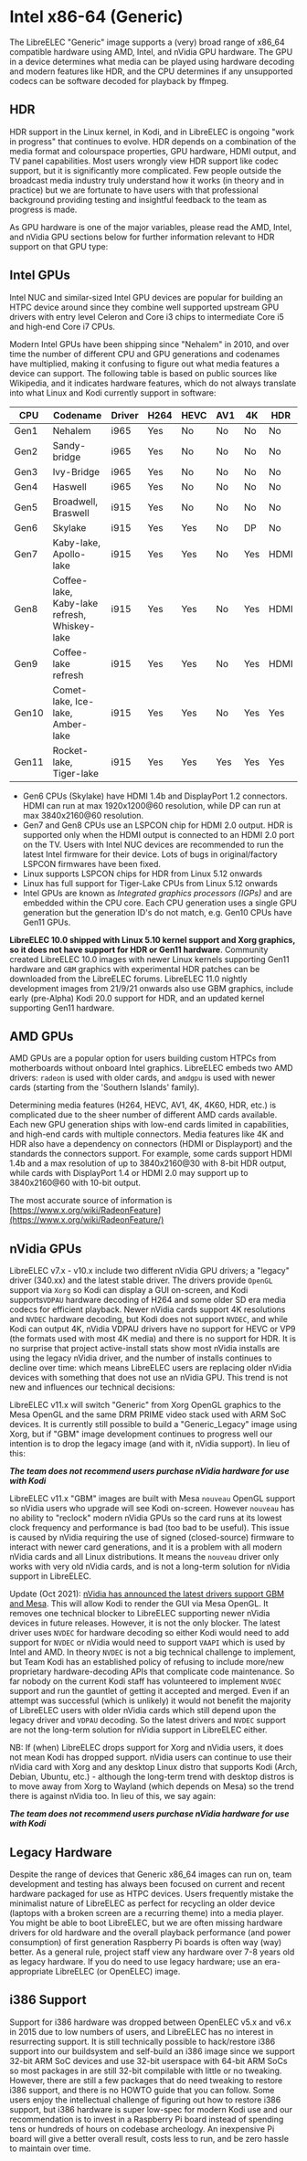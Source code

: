 # Intel x86-64 (Generic)

The LibreELEC "Generic" image supports a (very) broad range of x86\_64 compatible hardware using AMD, Intel, and nVidia GPU hardware. The GPU in a device determines what media can be played using hardware decoding and modern features like HDR, and the CPU determines if any unsupported codecs can be software decoded for playback by ffmpeg.

## HDR

HDR support in the Linux kernel, in Kodi, and in LibreELEC is ongoing "work in progress" that continues to evolve. HDR depends on a combination of the media format and colourspace properties, GPU hardware, HDMI output, and TV panel capabilities. Most users wrongly view HDR support like codec support, but it is significantly more complicated. Few people outside the broadcast media industry truly understand how it works (in theory and in practice) but we are fortunate to have users with that professional background providing testing and insightful feedback to the team as progress is made.

As GPU hardware is one of the major variables, please read the AMD, Intel, and nVidia GPU sections below for further information relevant to HDR support on that GPU type:

## Intel GPUs

Intel NUC and similar-sized Intel GPU devices are popular for building an HTPC device around since they combine well supported upstream GPU drivers with entry level Celeron and Core i3 chips to intermediate Core i5 and high-end Core i7 CPUs.

Modern Intel GPUs have been shipping since "Nehalem" in 2010, and over time the number of different CPU and GPU generations and codenames have multiplied, making it confusing to figure out what media features a device can support. The following table is based on public sources like Wikipedia, and it indicates hardware features, which do not always translate into what Linux and Kodi currently support in software:

| CPU   | Codename                                     | Driver | H264 | HEVC | AV1 | 4K  | HDR  |
| ----- | -------------------------------------------- | ------ | ---- | ---- | --- | --- | ---- |
| Gen1  | Nehalem                                      | i965   | Yes  | No   | No  | No  | No   |
| Gen2  | Sandy-bridge                                 | i965   | Yes  | No   | No  | No  | No   |
| Gen3  | Ivy-Bridge                                   | i965   | Yes  | No   | No  | No  | No   |
| Gen4  | Haswell                                      | i965   | Yes  | No   | No  | No  | No   |
| Gen5  | Broadwell, Braswell                          | i915   | Yes  | No   | No  | No  | No   |
| Gen6  | Skylake                                      | i915   | Yes  | Yes  | No  | DP  | No   |
| Gen7  | Kaby-lake, Apollo-lake                       | i915   | Yes  | Yes  | No  | Yes | HDMI |
| Gen8  | Coffee-lake, Kaby-lake refresh, Whiskey-lake | i915   | Yes  | Yes  | No  | Yes | HDMI |
| Gen9  | Coffee-lake refresh                          | i915   | Yes  | Yes  | No  | Yes | HDMI |
| Gen10 | Comet-lake, Ice-lake, Amber-lake             | i915   | Yes  | Yes  | No  | Yes | Yes  |
| Gen11 | Rocket-lake, Tiger-lake                      | i915   | Yes  | Yes  | Yes | Yes | Yes  |

* Gen6 CPUs (Skylake) have HDMI 1.4b and DisplayPort 1.2 connectors. HDMI can run at max 1920x1200@60 resolution, while DP can run at max 3840x2160@60 resolution.
* Gen7 and Gen8 CPUs use an LSPCON chip for HDMI 2.0 output. HDR is supported only when the HDMI output is connected to an HDMI 2.0 port on the TV. Users with Intel NUC devices are recommended to run the latest Intel firmware for their device. Lots of bugs in original/factory LSPCON firmwares have been fixed.
* Linux supports LSPCON chips for HDR from Linux 5.12 onwards
* Linux has full support for Tiger-Lake CPUs from Linux 5.12 onwards
* Intel GPUs are known as _Integrated graphics processors (IGPs)_ and are embedded within the CPU core. Each CPU generation uses a single GPU generation but the generation ID's do not match, e.g. Gen10 CPUs have Gen11 GPUs.

**LibreELEC 10.0 shipped with Linux 5.10 kernel support and Xorg graphics, so it does not have support for HDR or Gen11 hardware**. Community created LibreELEC 10.0 images with newer Linux kernels supporting Gen11 hardware and `GBM` graphics with experimental HDR patches can be downloaded from the LibreELEC forums. LibreELEC 11.0 nightly development images from 21/9/21 onwards also use GBM graphics, include early (pre-Alpha) Kodi 20.0 support for HDR, and an updated kernel supporting Gen11 hardware.

## AMD GPUs

AMD GPUs are a popular option for users building custom HTPCs from motherboards without onboard Intel graphics. LibreELEC embeds two AMD drivers: `radeon` is used with older cards, and `amdgpu`  is used with newer cards (starting from the 'Southern Islands' family).

Determining media features (H264, HEVC, AV1, 4K, 4K60, HDR, etc.) is complicated due to the sheer number of different AMD cards available. Each new GPU generation ships with low-end cards limited in capabilities, and high-end cards with multiple connectors. Media features like 4K and HDR also have a dependency on connectors (HDMI or Displayport) and the standards the connectors support. For example, some cards support HDMI 1.4b and a max resolution of up to 3840x2160@30 with 8-bit HDR output, while cards with DisplayPort 1.4 or HDMI 2.0 may support up to 3840x2160@60 with 10-bit output.&#x20;

The most accurate source of information is [https://www.x.org/wiki/RadeonFeature](https://www.x.org/wiki/RadeonFeature/)

## nVidia GPUs

LibreELEC v7.x - v10.x include two different nVidia GPU drivers; a "legacy" driver (340.xx) and the latest stable driver. The drivers provide `OpenGL` support via `Xorg` so Kodi can display a GUI on-screen, and Kodi supports`VDPAU` hardware decoding of H264 and some older SD era media codecs for efficient playback. Newer nVidia cards support 4K resolutions and `NVDEC` hardware decoding, but Kodi does not support `NVDEC`, and while Kodi can output 4K, nVidia VDPAU drivers have no support for HEVC or VP9 (the formats used with most 4K media) and there is no support for HDR. It is no surprise that project active-install stats show most nVidia installs are using the legacy nVidia driver, and the number of installs continues to decline over time: which means LibreELEC users are replacing older nVidia devices with something that does not use an nVidia GPU. This trend is not new and influences our technical decisions:

LibreELEC v11.x will switch "Generic" from Xorg OpenGL graphics to the Mesa OpenGL and the same DRM PRIME video stack used with ARM SoC devices. It is currently still possible to build a "Generic\_Legacy" image using Xorg, but if "GBM" image development continues to progress well our intention is to drop the legacy image (and with it, nVidia support). In lieu of this:

_**The team does not recommend users purchase nVidia hardware for use with Kodi**_

LibreELEC v11.x "GBM" images are built with Mesa `nouveau` OpenGL support so nVidia users who upgrade will see Kodi on-screen. However `nouveau` has no ability to "reclock" modern nVidia GPUs so the card runs at its lowest clock frequency and performance is bad (too bad to be useful). This issue is caused by nVidia requiring the use of signed (closed-source) firmware to interact with newer card generations, and it is a problem with all modern nVidia cards and all Linux distributions. It means the `nouveau` driver only works with very old nVidia cards, and is not a long-term solution for nVidia support in LibreELEC.

Update (Oct 2021): [nVidia has announced the latest drivers support GBM and Mesa](https://www.phoronix.com/scan.php?page=news\_item\&px=NVIDIA-495.29.05-Linux). This will allow Kodi to render the GUI via Mesa OpenGL. It removes one technical blocker to LibreELEC supporting newer nVidia devices in future releases. However, it is not the only blocker. The latest driver uses `NVDEC` for hardware decoding so either Kodi would need to add support for `NVDEC` or nVidia would need to support `VAAPI` which is used by Intel and AMD. In theory `NVDEC` is not a big technical challenge to implement, but Team Kodi has an established policy of refusing to include more/new proprietary hardware-decoding APIs that complicate code maintenance. So far nobody on the current Kodi staff has volunteered to implement `NVDEC` support and run the gauntlet of getting it accepted and merged. Even if an attempt was successful (which is unlikely) it would not benefit the majority of LibreELEC users with older nVidia cards which still depend upon the legacy driver and `VDPAU` decoding. So the latest drivers and `NVDEC` support are not the long-term solution for nVidia support in LibreELEC either.

NB: If (when) LibreELEC drops support for Xorg and nVidia users, it does not mean Kodi has dropped support. nVidia users can continue to use their nVidia card with Xorg and any desktop Linux distro that supports Kodi (Arch, Debian, Ubuntu, etc.) - although the long-term trend with desktop distros is to move away from Xorg to Wayland (which depends on Mesa) so the trend there is against nVidia too. In lieu of this, we say again:

_**The team does not recommend users purchase nVidia hardware for use with Kodi**_

## Legacy Hardware

Despite the range of devices that Generic x86\_64 images can run on, team development and testing has always been focused on current and recent hardware packaged for use as HTPC devices. Users frequently mistake the minimalist nature of LibreELEC as perfect for recycling an older device (laptops with a broken screen are a recurring theme) into a media player. You might be able to boot LibreELEC, but we are often missing hardware drivers for old hardware and the overall playback performance (and power consumption) of first generation Raspberry Pi boards is often way (way) better. As a general rule, project staff view any hardware over 7-8 years old as legacy hardware. If you do need to use legacy hardware; use an era-appropriate LibreELEC (or OpenELEC) image.

## i386 Support

Support for i386 hardware was dropped between OpenELEC v5.x and v6.x in 2015 due to low numbers of users, and LibreELEC has no interest in resurrecting support. It is still technically possible to hack/restore i386 support into our buildsystem and self-build an i386 image since we support 32-bit ARM SoC devices and use 32-bit userspace with 64-bit ARM SoCs so most packages in are still 32-bit compilable with little or no tweaking. However, there are still a few packages that do need tweaking to restore i386 support, and there is no HOWTO guide that you can follow. Some users enjoy the intellectual challenge of figuring out how to restore i386 support, but i386 hardware is super low-spec for modern Kodi use and our recommendation is to invest in a Raspberry Pi board instead of spending tens or hundreds of hours on codebase archeology. An inexpensive Pi board will give a better overall result, costs less to run, and be zero hassle to maintain over time.
